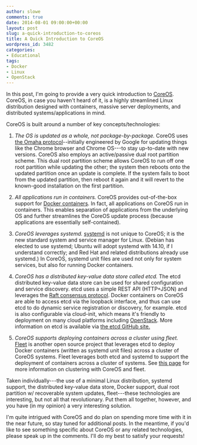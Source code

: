 ```yaml
---
author: slowe
comments: true
date: 2014-08-01 09:00:00+00:00
layout: post
slug: a-quick-introduction-to-coreos
title: A Quick Introduction to CoreOS
wordpress_id: 3482
categories:
- Educational
tags:
- Docker
- Linux
- OpenStack
---
```


In this post, I'm going to provide a very quick introduction to [CoreOS](http://www.coreos.com/). CoreOS, in case you haven't heard of it, is a highly streamlined Linux distribution designed with containers, massive server deployments, and distributed systems/applications in mind.

CoreOS is built around a number of key concepts/technologies:

  1. _The OS is updated as a whole, not package-by-package._ CoreOS uses [the Omaha protocol](https://code.google.com/p/omaha/)--initially engineered by Google for updating things like the Chrome browser and Chrome OS---to stay up-to-date with new versions. CoreOS also employs an active/passive dual root partition scheme. This dual root partition scheme allows CoreOS to run off one root partition while updating the other; the system then reboots onto the updated partition once an update is complete. If the system fails to boot from the updated partition, then reboot it again and it will revert to the known-good installation on the first partition.

  2. _All applications run in containers._ CoreOS provides out-of-the-box support for [Docker containers](https://www.docker.com/). In fact, all applications on CoreOS run in containers. This enables separation of applications from the underlying OS and further streamlines the CoreOS update process (because applications are essentially self-contained).

  3. _CoreOS leverages systemd._ [systemd](http://freedesktop.org/wiki/Software/systemd/) is not unique to CoreOS; it is the new standard system and service manager for Linux. (Debian has elected to use systemd; Ubuntu will adopt systemd with 14.10, if I understand correctly; and Red Hat and related distributions already use systemd.) In CoreOS, systemd unit files are used not only for system services, but also for running Docker containers.

  4. _CoreOS has a distributed key-value data store called etcd._ The etcd distributed key-value data store can be used for shared configuration and service discovery. etcd uses a simple REST API (HTTP+JSON) and leverages the [Raft consensus protocol](http://raftconsensus.github.io/). Docker containers on CoreOS are able to access etcd via the loopback interface, and thus can use etcd to do dynamic service registration or discovery, for example. etcd is also configurable via cloud-init, which means it's friendly to deployment on many cloud platforms including [OpenStack](https://coreos.com/docs/running-coreos/platforms/openstack/). More information on etcd is available via [the etcd GitHub site.](https://github.com/coreos/etcd/)

  5. _CoreOS supports deploying containers across a cluster using fleet._ [Fleet](https://github.com/coreos/fleet/) is another open source project that leverages etcd to deploy Docker containers (written as systemd unit files) across a cluster of CoreOS systems. Fleet leverages both etcd and systemd to support the deployment of containers across a cluster of systems. See [this page](https://coreos.com/using-coreos/clustering/) for more information on clustering with CoreOS and fleet.

Taken individually---the use of a minimal Linux distribution, systemd support, the distributed key-value data store, Docker support, dual root partition w/ recoverable system updates, fleet---these technologies are interesting, but not all that revolutionary. Put them all together, however, and you have (in my opinion) a very interesting solution.

I'm quite intrigued with CoreOS and do plan on spending more time with it in the near future, so stay tuned for additional posts. In the meantime, if you'd like to see something specific about CoreOS or any related technologies, please speak up in the comments. I'll do my best to satisfy your requests!
